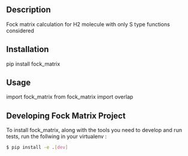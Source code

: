 ## Description

Fock matrix calculation for H2 molecule with only S type functions considered

## Installation
pip install fock_matrix

## Usage 

import fock_matrix
from fock_matrix import overlap

## Developing Fock Matrix Project

To install fock_matrix, along with the tools you need to develop and run tests, run the follwing in your virtualenv : 

``` bash 
$ pip install -e .[dev]
```
